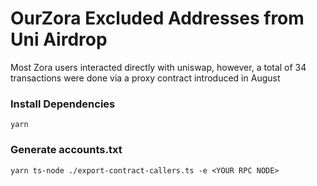 # OurZora Excluded Addresses from Uni Airdrop

Most Zora users interacted directly with uniswap, however, a total of 34 transactions were done via a proxy contract introduced in August

### Install Dependencies
```shell script
yarn
```

### Generate accounts.txt
```shell script
yarn ts-node ./export-contract-callers.ts -e <YOUR RPC NODE>
```
